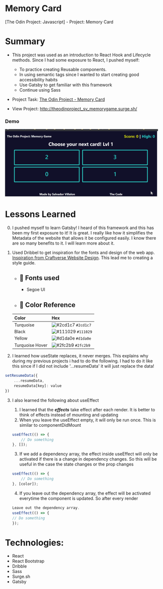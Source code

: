 # Memory Card
[The Odin Project: Javascript] - Project: Memory Card

# Summary

-   This project was used as an introduction to React Hook and Lifecycle methods. Since I had some exposure to React, I pushed myself:

    -   To practice creating Reusable components.
    -   In using semantic tags since I wanted to start creating good accessibility habits
    -   Use Gatsby to get familiar with this framework
    -   Continue using Sass
    
- Project Task: [The Odin Project - Memory Card](https://www.theodinproject.com/lessons/memory-card)
- View Project: http://theodinproject_sv_memorygame.surge.sh/

### Demo
<img alt="Memory Card Demo" src="./memory_card.gif" width="600" />

# Lessons Learned

0. I pushed myself to learn Gatsby! I heard of this framework and this has been my first exposure to it! It is great. I really like how it simplifies the Metadata of the website that allows it be configured easily. I know there are so many benefits to it. I will learn more about it.

1. Used Dribbel to get inspiration for the fonts and design of the web app. [Inspiration from Craftverse Website Design](https://dribbble.com/shots/15316438-Craftverse-Website-Design). This lead me to creating a style guide.

    - ## 📗 Fonts used

        - Segoe UI

    - ## 🎨 Color Reference	
    | Color            | Hex                                                                |
    | ---------------- | ------------------------------------------------------------------ |
    | Turquoise        | ![#2cd1c7](https://placehold.co/15x15/2cd1c7/2cd1c7.png) `#2cd1c7` |
    | Black            | ![#111029](https://placehold.co/15x15/111029/111029.png) `#111029` |
    | Yellow           | ![#d1da0e](https://placehold.co/15x15/d1da0e/d1da0e.png) `#d1da0e` |
    | Turquoise Hover  | ![#2fc2b9](https://placehold.co/15x15/2fc2b9/2fc2b9.png) `#2fc2b9` |

2. I learned how useState replaces, it never merges. This explains why during my previous projects i had to do the following. I had to do it like this since if I did not include '...resumeData' it will just replace the data!

```jsx
setResumeData({
	...resumeData,
	resumeData[key]: value
})
```

3. I also learned the following about useEffect

    1. I learned that the **_effects_** take effect after each render. It is better to think of effects instead of mounting and updating
    2. When you leave the useEffect empty, it will only be run once. This is similar to componentDidMount

    ```jsx
    useEffect(() => {
    	// Do something
    }, []);
    ```

    3. If we add a dependency array, the effect inside useEffect will only be activated if there is a change in dependency changes. So this will be useful in the case the state changes or the prop changes

    ```jsx
    useEffect(() => {
    	// Do something
    }, [color]);
    ```

    4. If you leave out the dependency array, the effect will be activated everytime the component is updated. So after every render

    ```jsx
    Leave out the dependency array.
    useEffect(() => {
    // Do something
    });
    ```

# Technologies:

-   React
-   React Bootstrap
-   Dribble
-   Sass
-   Surge.sh
-   Gatsby
